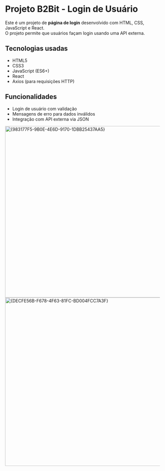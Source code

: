 # Projeto B2Bit - Login de Usuário
Este é um projeto de **página de login** desenvolvido com HTML, CSS, JavaScript e React.  
O projeto permite que usuários façam login usando uma API externa.

## Tecnologias usadas
- HTML5
- CSS3
- JavaScript (ES6+)
- React
- Axios (para requisições HTTP)

## Funcionalidades

- Login de usuário com validação
- Mensagens de erro para dados inválidos
- Integração com API externa via JSON


<img width="581" height="558" alt="{983177F5-9B0E-4E6D-9170-1DBB25437AA5}" src="https://github.com/user-attachments/assets/b31f01f9-a0c2-496e-873f-a177a7654a7d" />
<img width="595" height="548" alt="{DECFE56B-F678-4F63-81FC-BD004FCC7A3F}" src="https://github.com/user-attachments/assets/a564f0eb-9ae5-422f-988c-c10e1fc1853b" />
